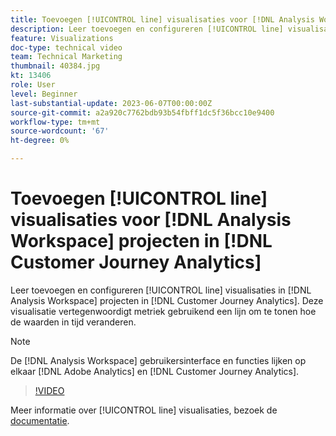 ```yaml
---
title: Toevoegen [!UICONTROL line] visualisaties voor [!DNL Analysis Workspace] projecten
description: Leer toevoegen en configureren [!UICONTROL line] visualisaties voor [!DNL Analysis Workspace] projecten in [!DNL Customer Journey Analytics].
feature: Visualizations
doc-type: technical video
team: Technical Marketing
thumbnail: 40384.jpg
kt: 13406
role: User
level: Beginner
last-substantial-update: 2023-06-07T00:00:00Z
source-git-commit: a2a920c7762bdb93b54fbff1dc5f36bcc10e9400
workflow-type: tm+mt
source-wordcount: '67'
ht-degree: 0%

---
```


# Toevoegen [!UICONTROL line] visualisaties voor [!DNL Analysis Workspace] projecten in [!DNL Customer Journey Analytics]

Leer toevoegen en configureren [!UICONTROL line] visualisaties in [!DNL Analysis Workspace] projecten in [!DNL Customer Journey Analytics]. Deze visualisatie vertegenwoordigt metriek gebruikend een lijn om te tonen hoe de waarden in tijd veranderen.

>[!NOTE]
>
>De [!DNL Analysis Workspace] gebruikersinterface en functies lijken op elkaar [!DNL Adobe Analytics] en [!DNL Customer Journey Analytics].

>[!VIDEO](https://video.tv.adobe.com/v/40384/?quality=12&learn=on)

Meer informatie over [!UICONTROL line] visualisaties, bezoek de [documentatie](https://experienceleague.adobe.com/docs/analytics-platform/using/cja-workspace/visualizations/line.html?lang=nl-NL).
